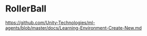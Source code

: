 # RollerBall

https://github.com/Unity-Technologies/ml-agents/blob/master/docs/Learning-Environment-Create-New.md
